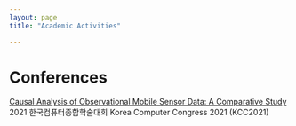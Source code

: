 ```yaml
---
layout: page
title: "Academic Activities"

---
```


# Conferences
[Causal Analysis of Observational Mobile Sensor Data: A Comparative Study](/assets/kcc_2021.pdf)
2021 한국컴퓨터종합학술대회
Korea Computer Congress 2021 (KCC2021)
